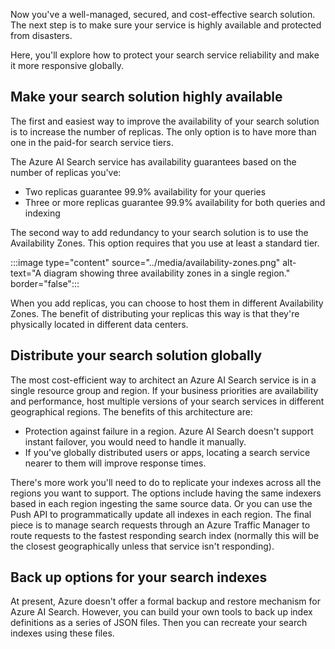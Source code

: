 
Now you've a well-managed, secured, and cost-effective search solution. The next step is to make sure your service is highly available and protected from disasters. 

Here, you'll explore how to protect your search service reliability and make it more responsive globally.

## Make your search solution highly available

The first and easiest way to improve the availability of your search solution is to increase the number of replicas. The only option is to have more than one in the paid-for search service tiers.

The Azure AI Search service has availability guarantees based on the number of replicas you've:

- Two replicas guarantee 99.9% availability for your queries
- Three or more replicas guarantee 99.9% availability for both queries and indexing

The second way to add redundancy to your search solution is to use the Availability Zones. This option requires that you use at least a standard tier.

:::image type="content" source="../media/availability-zones.png" alt-text="A diagram showing three availability zones in a single region." border="false":::

When you add replicas, you can choose to host them in different Availability Zones. The benefit of distributing your replicas this way is that they're physically located in different data centers.

## Distribute your search solution globally

The most cost-efficient way to architect an Azure AI Search service is in a single resource group and region. If your business priorities are availability and performance, host multiple versions of your search services in different geographical regions. The benefits of this architecture are:

- Protection against failure in a region. Azure AI Search doesn't support instant failover, you would need to handle it manually.
- If you've globally distributed users or apps, locating a search service nearer to them will improve response times.

There's more work you'll need to do to replicate your indexes across all the regions you want to support. The options include having the same indexers based in each region ingesting the same source data. Or you can use the Push API to programmatically update all indexes in each region. The final piece is to manage search requests through an Azure Traffic Manager to route requests to the fastest responding search index (normally this will be the closest geographically unless that service isn't responding).

## Back up options for your search indexes

At present, Azure doesn't offer a formal backup and restore mechanism for Azure AI Search. However, you can build your own tools to back up index definitions as a series of JSON files. Then you can recreate your search indexes using these files.
